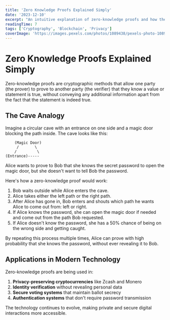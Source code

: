 ```yaml
---
title: 'Zero Knowledge Proofs Explained Simply'
date: '2023-12-10'
excerpt: "An intuitive explanation of zero-knowledge proofs and how they're revolutionizing privacy in blockchain applications."
readingTime: 7
tags: ['Cryptography', 'Blockchain', 'Privacy']
coverImage: 'https://images.pexels.com/photos/1089438/pexels-photo-1089438.jpeg?auto=compress&cs=tinysrgb&w=1260&h=750&dpr=2'
---
```


# Zero Knowledge Proofs Explained Simply

Zero-knowledge proofs are cryptographic methods that allow one party (the prover) to prove to another party (the verifier) that they know a value or statement is true, without conveying any additional information apart from the fact that the statement is indeed true.

## The Cave Analogy

Imagine a circular cave with an entrance on one side and a magic door blocking the path inside. The cave looks like this:

```
    (Magic Door)
     /       \
    /         \
(Entrance)-----
```

Alice wants to prove to Bob that she knows the secret password to open the magic door, but she doesn't want to tell Bob the password.

Here's how a zero-knowledge proof would work:

1. Bob waits outside while Alice enters the cave.
2. Alice takes either the left path or the right path.
3. After Alice has gone in, Bob enters and shouts which path he wants Alice to come out from: left or right.
4. If Alice knows the password, she can open the magic door if needed and come out from the path Bob requested.
5. If Alice doesn't know the password, she has a 50% chance of being on the wrong side and getting caught.

By repeating this process multiple times, Alice can prove with high probability that she knows the password, without ever revealing it to Bob.

## Applications in Modern Technology

Zero-knowledge proofs are being used in:

1. **Privacy-preserving cryptocurrencies** like Zcash and Monero
2. **Identity verification** without revealing personal data
3. **Secure voting systems** that maintain ballot secrecy
4. **Authentication systems** that don't require password transmission

The technology continues to evolve, making private and secure digital interactions more accessible. 